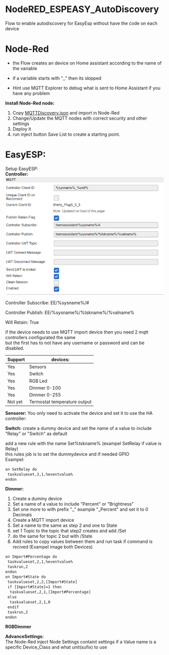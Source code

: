 # NodeRED_ESPEASY_AutoDiscovery  
Flow to enable autodiscovery for EasyEsp without have the code on each device 

# Node-Red
* the Flow creates an device on Home assistant according to the name of the variable
* if a variable starts with "_" then its skipped

* Hint use MQTT Explorer to debug what is sent to Home Assistant if you have any problem

**Install Node-Red node:**

1. Copy [MQTTDiscovery.json](MQTTDiscovery.json) and import in Node-Red
2. Change/Update the MQTT nodes with correct security and other settings
3. Deploy it
4. run inject button Save List to create a starting point.



# EasyESP:  
Setup EasyESP:  
**Controller:**  
![EasyEsp Controller](Controller.PNG)

Controller Subscribe: EE/%sysname%/#

Controller Publish: EE/%sysname%/%tskname%/%valname%

Will Retain: True  

if the device needs to use MQTT import device then you need 2 mqtt controllers configurated the same  
but the first has to not have any username or password and can be disabled.  

Support | devices:  
--------|---------
Yes | Sensors 
Yes | Switch
Yes | RGB Led  
Yes | Dimmer 0-100  
Yes | Dimmer 0-255  
Not yet  | Termostat temperature output

**Sensorer:**
You only need to activate the device and set it to use the HA controller:



**Switch:**
create a dummy device and set the name of a value to include "Relay" or "Switch" as default  

add a new rule with the name Set%tskname% (exampel SetRelay if value is Relay)   
this rules job is to set the dummydevice and if needed GPIO  
Exampel:  
```
on SetRelay do
 taskvalueset,3,1,%eventvalue%
endon
```

**Dimmer:**
1. Create a dummy device 
2. Set a name of a value to include "Percent" or "Brightness"
3. Set one more to with prefix "_" example "_Percent" and set it to 0 Decimals
3. Create a MQTT import device
4. Set a name to the same as step 2 and one to State
5. set 1 Topic to the topic that step2 creates and add /Set
6. do the same for topic 2 but with /State
7. Add rules to copy values between them and run task if command is recived
(Exampel image both Devices)
```
on Import#Percentage do
 taskvalueset,2,1,%eventvalue%
 taskrun,2
endon
on Import#State do
 taskvalueset,2,2,[Import#State]
 if [Import#State]=1 then
  taskvalueset,2,1,[Import#Percentage]
 else
  taskvalueset,2,1,0
 endif
 taskrun,2
endon
```
**RGBDimmer**

**AdvanceSettings:**  
The Node-Red inject Node Settings containt settings if a Value name is a specific Device_Class and what unit(sufix) to use
